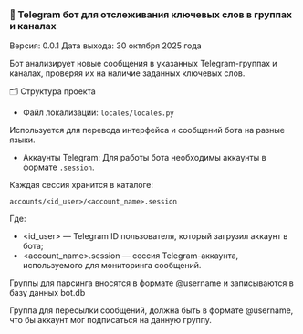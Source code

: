 ### 📡 Telegram бот для отслеживания ключевых слов в группах и каналах

Версия: 0.0.1
Дата выхода: 30 октября 2025 года

Бот анализирует новые сообщения в указанных Telegram-группах и каналах, проверяя их на наличие заданных ключевых слов.

🗂 Структура проекта

- Файл локализации: `locales/locales.py`

Используется для перевода интерфейса и сообщений бота на разные языки.

- Аккаунты Telegram:
  Для работы бота необходимы аккаунты в формате `.session`.

Каждая сессия хранится в каталоге:

```ampcss
accounts/<id_user>/<account_name>.session
```

Где:

* <id_user> — Telegram ID пользователя, который загрузил аккаунт в бота;
* <account_name>.session — сессия Telegram-аккаунта, используемого для мониторинга сообщений.

Группы для парсинга вносятся в формате @username и записываются в базу данных bot.db

Группа для пересылки сообщений, должна быть в формате @username, что бы аккаунт мог подписаться на данную группу.